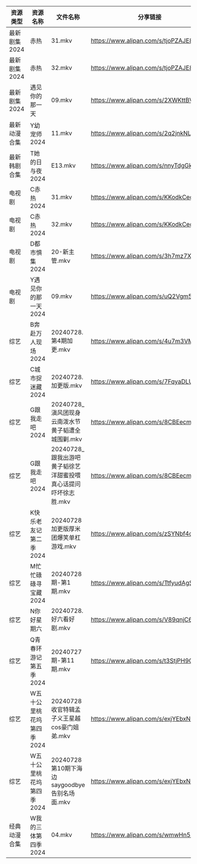 | 资源类型     | 资源名称            | 文件名称                                   | 分享链接                                 | 更新时间                |
| -------- | --------------- | -------------------------------------- | ------------------------------------ | ------------------- |
| 最新剧集2024 | 赤热              | 31.mkv                                 | https://www.alipan.com/s/tjoPZAJE8S6 | 2024-07-28 20:10:10 |
| 最新剧集2024 | 赤热              | 32.mkv                                 | https://www.alipan.com/s/tjoPZAJE8S6 | 2024-07-28 20:10:10 |
| 最新剧集2024 | 遇见你的那一天         | 09.mkv                                 | https://www.alipan.com/s/2XWKttBVRuh | 2024-07-28 12:10:27 |
| 最新动漫合集   | Y幼宠师2024        | 11.mkv                                 | https://www.alipan.com/s/2q2jnkNLjYE | 2024-07-28 12:10:13 |
| 最新韩剧合集   | T她的日与夜2024      | E13.mkv                                | https://www.alipan.com/s/nnyTdgGkMzK | 2024-07-28 00:09:20 |
| 电视剧      | C赤热2024         | 31.mkv                                 | https://www.alipan.com/s/KKodkCecDcy | 2024-07-28 20:05:09 |
| 电视剧      | C赤热2024         | 32.mkv                                 | https://www.alipan.com/s/KKodkCecDcy | 2024-07-28 20:05:09 |
| 电视剧      | D都市惧集2024       | 20-新主管.mkv                             | https://www.alipan.com/s/3h7mz7XVT7D | 2024-07-28 12:05:21 |
| 电视剧      | Y遇见你的那一天2024    | 09.mkv                                 | https://www.alipan.com/s/uQ2Vgm56dsn | 2024-07-28 12:07:02 |
| 综艺       | B奔赴万人现场2024     | 20240728.第4期加更.mkv                     | https://www.alipan.com/s/4u7m3VMcqux | 2024-07-28 20:07:11 |
| 综艺       | C城市捉迷藏2024      | 20240728.加更版.mkv                       | https://www.alipan.com/s/7FqyaDLUvoi | 2024-07-28 14:07:48 |
| 综艺       | G跟我走吧2024       | 20240728_滇风团现身云南泼水节黄子韬遭全城围剿.mkv        | https://www.alipan.com/s/8CBEecm773h | 2024-07-28 14:07:54 |
| 综艺       | G跟我走吧2024       | 20240728_跟我出游吧黄子韬徐艺洋甜蜜投喂真心话提问吓坏徐志胜.mkv | https://www.alipan.com/s/8CBEecm773h | 2024-07-28 14:07:54 |
| 综艺       | K快乐老友记第二季2024   | 20240728加更版厚米团爆笑单杠游戏.mkv               | https://www.alipan.com/s/zSYNbf4cpYQ | 2024-07-28 14:08:15 |
| 综艺       | M忙忙碌碌寻宝藏2024    | 20240728期-第1期.mkv                      | https://www.alipan.com/s/TtfyudAgS8v | 2024-07-28 14:08:24 |
| 综艺       | N你好星期六          | 20240728.好六看好剧.mkv                     | https://www.alipan.com/s/V89qnjC6T3z | 2024-07-28 14:08:36 |
| 综艺       | Q青春环游记第五季2024   | 20240727期-第11期.mkv                     | https://www.alipan.com/s/t3StjPH9G3k | 2024-07-28 00:08:13 |
| 综艺       | W五十公里桃花坞第四季2024 | 20240728收官特辑孟子义王星越cos豪门姐弟.mkv          | https://www.alipan.com/s/exjYEbxNRBJ | 2024-07-28 14:09:23 |
| 综艺       | W五十公里桃花坞第四季2024 | 20240728第10期下海边saygoodbye告别名场面.mkv     | https://www.alipan.com/s/exjYEbxNRBJ | 2024-07-28 14:09:22 |
| 经典动漫合集   | W我的三体第四季2024    | 04.mkv                                 | https://www.alipan.com/s/wmwHn5LgsFN | 2024-07-28 12:06:44 |
